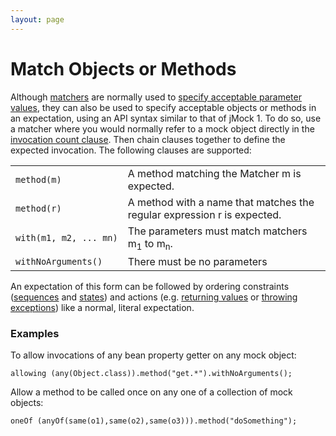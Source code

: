 ```yaml
---
layout: page
---
```

Match Objects or Methods
========================

Although [matchers](matchers.html) are normally used to [specify acceptable parameter values](parameters.html), they can also be used to specify acceptable objects or methods in an expectation, using an API syntax similar to that of jMock 1. To do so, use a matcher where you would normally refer to a mock object directly in the [invocation count clause](cardinality.html). Then chain clauses together to define the expected invocation. The following clauses are supported:

|                        |                                                                         |
|------------------------|-------------------------------------------------------------------------|
| `method(m)`            | A method matching the Matcher m is expected.                            |
| `method(r)`            | A method with a name that matches the regular expression r is expected. |
| `with(m1, m2, ... mn)` | The parameters must match matchers m<sub>1</sub> to m<sub>n</sub>.      |
| `withNoArguments()`    | There must be no parameters                                             |

An expectation of this form can be followed by ordering constraints ([sequences](sequences.html) and [states](states.html)) and actions (e.g. [returning values](returning.html) or [throwing exceptions](throwing.html)) like a normal, literal expectation.

### Examples

To allow invocations of any bean property getter on any mock object:

    allowing (any(Object.class)).method("get.*").withNoArguments();

Allow a method to be called once on any one of a collection of mock objects:

    oneOf (anyOf(same(o1),same(o2),same(o3))).method("doSomething");
